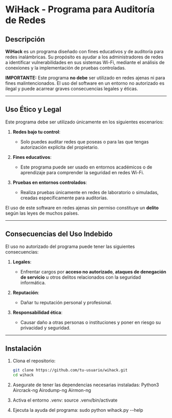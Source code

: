 # WiHack - Programa para Auditoría de Redes

## Descripción

**WiHack** es un programa diseñado con fines educativos y de auditoría para redes inalámbricas. Su propósito es ayudar a los administradores de redes a identificar vulnerabilidades en sus sistemas Wi-Fi, mediante el análisis de conexiones y la implementación de pruebas controladas.

**IMPORTANTE:** Este programa **no debe** ser utilizado en redes ajenas ni para fines malintencionados. El uso del software en un entorno no autorizado es ilegal y puede acarrear graves consecuencias legales y éticas.

---

## Uso Ético y Legal

Este programa debe ser utilizado únicamente en los siguientes escenarios:

1. **Redes bajo tu control**:
   - Solo puedes auditar redes que poseas o para las que tengas autorización explícita del propietario.

2. **Fines educativos**:
   - Este programa puede ser usado en entornos académicos o de aprendizaje para comprender la seguridad en redes Wi-Fi.

3. **Pruebas en entornos controlados**:
   - Realiza pruebas únicamente en redes de laboratorio o simuladas, creadas específicamente para auditorías.

El uso de este software en redes ajenas sin permiso constituye un **delito** según las leyes de muchos países.

---

## Consecuencias del Uso Indebido

El uso no autorizado del programa puede tener las siguientes consecuencias:

1. **Legales**:
   - Enfrentar cargos por **acceso no autorizado**, **ataques de denegación de servicio** u otros delitos relacionados con la seguridad informática.

2. **Reputación**:
   - Dañar tu reputación personal y profesional.

3. **Responsabilidad ética**:
   - Causar daño a otras personas o instituciones y poner en riesgo su privacidad y seguridad.

---

## Instalación

1. Clona el repositorio:
   ```bash
   git clone https://github.com/tu-usuario/wihack.git
   cd wihack

2. Asegurate de tener las dependencias necesarias instaladas:
    Python3
    Aircrack-ng
    Airodump-ng
    Airmon-ng

3. Activa el entorno .venv:
    source .venv/bin/activate

4. Ejecuta la ayuda del programa:
    sudo python wihack.py --help
